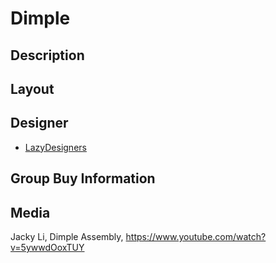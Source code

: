 # Dimple

## Description

## Layout

## Designer
- [LazyDesigners](https://lazydesigners.cn/)

## Group Buy Information

## Media

Jacky Li, Dimple Assembly, 
https://www.youtube.com/watch?v=5ywwdOoxTUY
